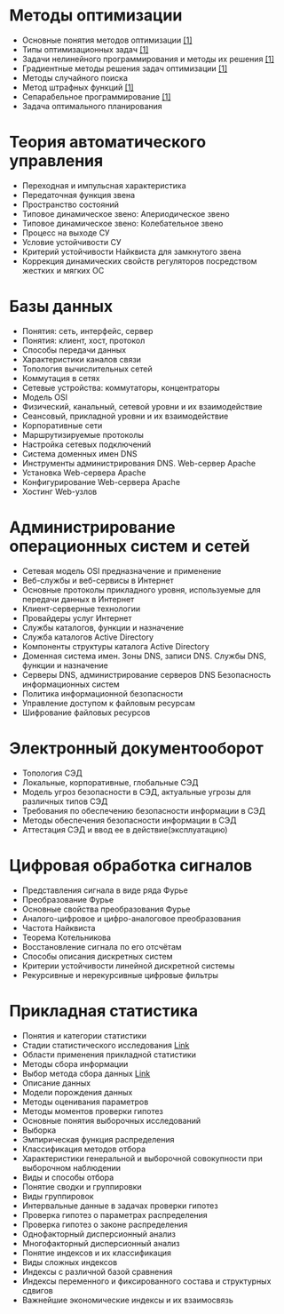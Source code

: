 # Методы оптимизации

- Основные понятия методов оптимизации [[1]](https://studfiles.net/preview/4432550/page:2/)
- Типы оптимизационных задач [[1]](https://studfiles.net/preview/4432550/page:2/)
- Задачи нелинейного программирования и методы их решения [[1]](https://ru.wikipedia.org/wiki/Нелинейное_программирование)
- Градиентные методы решения задач оптимизации [[1]](https://ru.wikipedia.org/wiki/Градиентные_методы)
- Методы случайного поиска
- Метод штрафных функций [[1]](http://www.machinelearning.ru/wiki/index.php?title=Метод_штрафных_функций)
- Сепарабельное программирование [[1]](https://studfiles.net/preview/4353455/page:15/)
- Задача оптимального планирования

# Теория автоматического управления

- Переходная и импульсная характеристика
- Передаточная функция звена
- Пространство состояний
- Типовое динамическое звено: Апериодическое звено
- Типовое динамическое звено: Колебательное звено
- Процесс на выходе СУ
- Условие устойчивости СУ
- Критерий устойчивости Найквиста для замкнутого звена
- Коррекция динамических свойств регуляторов посредством жестких и мягких ОС

# Базы данных

- Понятия: сеть, интерфейс, сервер
- Понятия: клиент, хост, протокол
- Способы передачи данных
- Характеристики каналов связи
- Топология вычислительных сетей
- Коммутация в сетях
- Сетевые устройства: коммутаторы, концентраторы
- Модель OSI
- Физический, канальный, сетевой уровни и их взаимодействие
- Сеансовый, прикладной уровни и их взаимодействие
- Корпоративные сети
- Маршрутизируемые протоколы
- Настройка сетевых подключений
- Система доменных имен DNS
- Инструменты администрирования DNS. Web-сервер Apache
- Установка Web-сервера Apache
- Конфигурирование Web-сервера Apache
- Хостинг Web-узлов

# Администрирование операционных систем и сетей

- Сетевая модель OSI предназначение и применение
- Веб-службы и веб-сервисы в Интернет
- Основные протоколы прикладного уровня, используемые для передачи данных в Интернет
- Клиент-серверные технологии
- Провайдеры услуг Интернет
- Службы каталогов, функции и назначение
- Служба каталогов Active Directory
- Компоненты структуры каталога Active Directory
- Доменная система имен. Зоны DNS, записи DNS. Службы DNS, функции и назначение
- Серверы DNS, администрирование серверов DNS Безопасность информационных систем
- Политика информационной безопасности
- Управление доступом к файловым ресурсам
- Шифрование файловых ресурсов

# Электронный документооборот

- Топология СЭД
- Локальные, корпоративные, глобальные СЭД
- Модель угроз безопасности в СЭД, актуальные угрозы для различных типов СЭД
- Требования по обеспечению безопасности информации в СЭД
- Методы обеспечения безопасности информации в СЭД
- Аттестация СЭД и ввод ее в действие(эксплуатацию)

# Цифровая обработка сигналов

- Представления сигнала в виде ряда Фурье
- Преобразование Фурье
- Основные свойства преобразования Фурье
- Аналого-цифровое и цифро-аналоговое преобразования
- Частота Найквиста
- Теорема Котельникова
- Восстановление сигнала по его отсчётам
- Способы описания дискретных систем
- Критерии устойчивости линейной дискретной системы
- Рекурсивные и нерекурсивные цифровые фильтры

# Прикладная статистика

- Понятия и категории статистики
- Стадии статистического исследования [Link](https://cribs.me/statistika/etapy-statisticheskogo-issledovaniya)
- Области применения прикладной статистики
- Методы сбора информации
- Выбор метода сбора данных [Link](https://studopedia.org/7-25350.html)
- Описание данных
- Модели порождения данных
- Методы оценивания параметров
- Методы моментов проверки гипотез
- Основные понятия выборочных исследований
- Выборка
- Эмпирическая функция распределения
- Классификация методов отбора
- Характеристики генеральной и выборочной совокупности при выборочном наблюдении
- Виды и способы отбора
- Понятие сводки и группировки
- Виды группировок
- Интервальные данные в задачах проверки гипотез
- Проверка гипотез о параметрах распределения
- Проверка гипотез о законе распределения
- Однофакторный дисперсионный анализ
- Многофакторный дисперсионный анализ
- Понятие индексов и их классификация
- Виды сложных индексов
- Индексы с различной базой сравнения
- Индексы переменного и фиксированного состава и структурных сдвигов
- Важнейшие экономические индексы и их взаимосвязь
